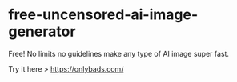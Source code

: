 # free-uncensored-ai-image-generator
Free! No limits no guidelines make any type of AI image super fast.

Try it here > https://onlybads.com/

